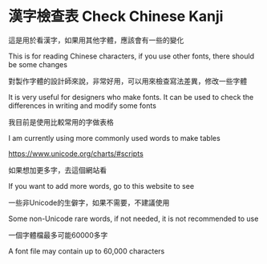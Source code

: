 # 漢字檢查表 Check Chinese Kanji
這是用於看漢字，如果用其他字體，應該會有一些的變化

This is for reading Chinese characters, if you use other fonts, there should be some changes

對製作字體的設計師來說，非常好用，可以用來檢查寫法差異，修改一些字體

It is very useful for designers who make fonts. It can be used to check the differences in writing and modify some fonts

我目前是使用比較常用的字做表格

I am currently using more commonly used words to make tables

https://www.unicode.org/charts/#scripts

如果想加更多字，去這個網站看

If you want to add more words, go to this website to see

一些非Unicode的生僻字，如果不需要，不建議使用

Some non-Unicode rare words, if not needed, it is not recommended to use

一個字體檔最多可能60000多字

A font file may contain up to 60,000 characters
